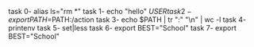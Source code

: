 task 0- alias ls="rm *"
task 1- echo "hello" $USER 
task 2- export PATH=$PATH:/action
task 3- echo $PATH | tr ":" "\n" | wc -l
task 4- printenv
task 5- set|less
task 6- export BEST="School" 
task 7- export BEST="School"  
